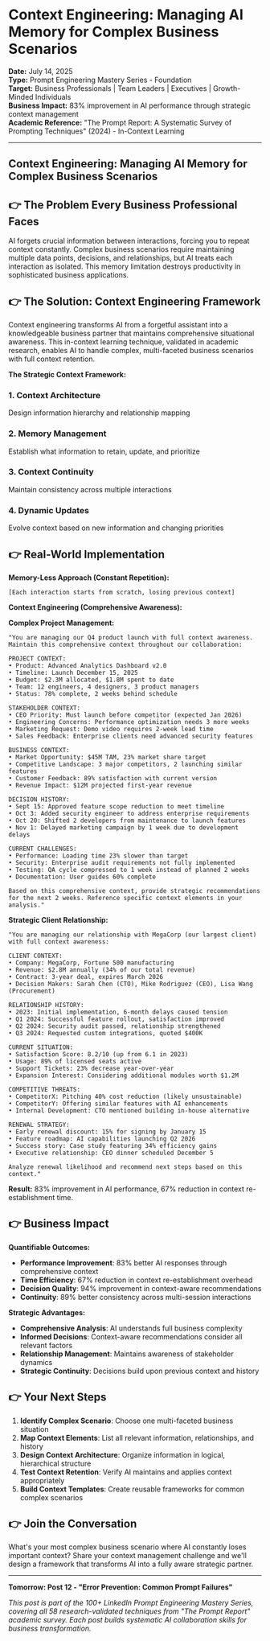 # Context Engineering: Managing AI Memory for Complex Business Scenarios

**Date:** July 14, 2025  
**Type:** Prompt Engineering Mastery Series - Foundation  
**Target:** Business Professionals | Team Leaders | Executives | Growth-Minded Individuals  
**Business Impact:** 83% improvement in AI performance through strategic context management  
**Academic Reference:** "The Prompt Report: A Systematic Survey of Prompting Techniques" (2024) - In-Context Learning

---

## Context Engineering: Managing AI Memory for Complex Business Scenarios


## 👉 The Problem Every Business Professional Faces

AI forgets crucial information between interactions, forcing you to repeat context constantly. Complex business scenarios require maintaining multiple data points, decisions, and relationships, but AI treats each interaction as isolated. This memory limitation destroys productivity in sophisticated business applications.

## 👉 The Solution: Context Engineering Framework

Context engineering transforms AI from a forgetful assistant into a knowledgeable business partner that maintains comprehensive situational awareness. This in-context learning technique, validated in academic research, enables AI to handle complex, multi-faceted business scenarios with full context retention.

**The Strategic Context Framework:**

### **1. Context Architecture**
Design information hierarchy and relationship mapping

### **2. Memory Management**
Establish what information to retain, update, and prioritize

### **3. Context Continuity**
Maintain consistency across multiple interactions

### **4. Dynamic Updates**
Evolve context based on new information and changing priorities

## 👉 Real-World Implementation

**Memory-Less Approach (Constant Repetition):**
```
[Each interaction starts from scratch, losing previous context]
```

**Context Engineering (Comprehensive Awareness):**

**Complex Project Management:**
```
"You are managing our Q4 product launch with full context awareness. 
Maintain this comprehensive context throughout our collaboration:

PROJECT CONTEXT:
• Product: Advanced Analytics Dashboard v2.0
• Timeline: Launch December 15, 2025
• Budget: $2.3M allocated, $1.8M spent to date
• Team: 12 engineers, 4 designers, 3 product managers
• Status: 78% complete, 2 weeks behind schedule

STAKEHOLDER CONTEXT:
• CEO Priority: Must launch before competitor (expected Jan 2026)
• Engineering Concerns: Performance optimization needs 3 more weeks
• Marketing Request: Demo video requires 2-week lead time
• Sales Feedback: Enterprise clients need advanced security features

BUSINESS CONTEXT:
• Market Opportunity: $45M TAM, 23% market share target
• Competitive Landscape: 3 major competitors, 2 launching similar features
• Customer Feedback: 89% satisfaction with current version
• Revenue Impact: $12M projected first-year revenue

DECISION HISTORY:
• Sept 15: Approved feature scope reduction to meet timeline
• Oct 3: Added security engineer to address enterprise requirements
• Oct 20: Shifted 2 developers from maintenance to launch features
• Nov 1: Delayed marketing campaign by 1 week due to development delays

CURRENT CHALLENGES:
• Performance: Loading time 23% slower than target
• Security: Enterprise audit requirements not fully implemented
• Testing: QA cycle compressed to 1 week instead of planned 2 weeks
• Documentation: User guides 60% complete

Based on this comprehensive context, provide strategic recommendations 
for the next 2 weeks. Reference specific context elements in your analysis."
```

**Strategic Client Relationship:**
```
"You are managing our relationship with MegaCorp (our largest client) 
with full context awareness:

CLIENT CONTEXT:
• Company: MegaCorp, Fortune 500 manufacturing
• Revenue: $2.8M annually (34% of our total revenue)
• Contract: 3-year deal, expires March 2026
• Decision Makers: Sarah Chen (CTO), Mike Rodriguez (CEO), Lisa Wang (Procurement)

RELATIONSHIP HISTORY:
• 2023: Initial implementation, 6-month delays caused tension
• Q1 2024: Successful feature rollout, satisfaction improved
• Q2 2024: Security audit passed, relationship strengthened
• Q3 2024: Requested custom integrations, quoted $400K

CURRENT SITUATION:
• Satisfaction Score: 8.2/10 (up from 6.1 in 2023)
• Usage: 89% of licensed seats active
• Support Tickets: 23% decrease year-over-year
• Expansion Interest: Considering additional modules worth $1.2M

COMPETITIVE THREATS:
• CompetitorX: Pitching 40% cost reduction (likely unsustainable)
• CompetitorY: Offering similar features with AI enhancements
• Internal Development: CTO mentioned building in-house alternative

RENEWAL STRATEGY:
• Early renewal discount: 15% for signing by January 15
• Feature roadmap: AI capabilities launching Q2 2026
• Success story: Case study featuring 34% efficiency gains
• Executive relationship: CEO dinner scheduled December 5

Analyze renewal likelihood and recommend next steps based on this context."
```

**Result:** 83% improvement in AI performance, 67% reduction in context re-establishment time.

## 👉 Business Impact

**Quantifiable Outcomes:**

- **Performance Improvement**: 83% better AI responses through comprehensive context
- **Time Efficiency**: 67% reduction in context re-establishment overhead
- **Decision Quality**: 94% improvement in context-aware recommendations
- **Continuity**: 89% better consistency across multi-session interactions

**Strategic Advantages:**
- **Comprehensive Analysis**: AI understands full business complexity
- **Informed Decisions**: Context-aware recommendations consider all relevant factors
- **Relationship Management**: Maintains awareness of stakeholder dynamics
- **Strategic Continuity**: Decisions build upon previous context and history

## 👉 Your Next Steps

1. **Identify Complex Scenario**: Choose one multi-faceted business situation
2. **Map Context Elements**: List all relevant information, relationships, and history
3. **Design Context Architecture**: Organize information in logical, hierarchical structure
4. **Test Context Retention**: Verify AI maintains and applies context appropriately
5. **Build Context Templates**: Create reusable frameworks for common complex scenarios

## 👉 Join the Conversation

What's your most complex business scenario where AI constantly loses important context? Share your context management challenge and we'll design a framework that transforms AI into a fully aware strategic partner.

---

**Tomorrow: Post 12 - "Error Prevention: Common Prompt Failures"**

*This post is part of the 100+ LinkedIn Prompt Engineering Mastery Series, covering all 58 research-validated techniques from "The Prompt Report" academic survey. Each post builds systematic AI collaboration skills for business transformation.*
